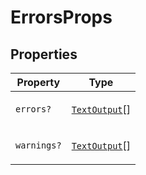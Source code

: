 # ErrorsProps

## Properties

<table>
<thead>
<tr>
<th>Property</th>
<th>Type</th>
</tr>
</thead>
<tbody>
<tr>
<td>

<a id="errors"></a> `errors?`

</td>
<td>

[`TextOutput`](../type-aliases/TextOutput.md)[]

</td>
</tr>
<tr>
<td>

<a id="warnings"></a> `warnings?`

</td>
<td>

[`TextOutput`](../type-aliases/TextOutput.md)[]

</td>
</tr>
</tbody>
</table>
